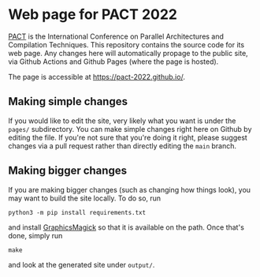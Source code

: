 # Web page for PACT 2022

[PACT](https://pactconf.org) is the International Conference on Parallel
Architectures and Compilation Techniques. This repository contains the source
code for its web page. Any changes here will automatically propage to the
public site, via Github Actions and Github Pages (where the page is hosted).

The page is accessible at https://pact-2022.github.io/.

## Making simple changes

If you would like to edit the site, very likely what you want is under the
`pages/` subdirectory. You can make simple changes right here on Github
by editing the file. If you're not sure that you're doing it right,
please suggest changes via a pull request rather than directly editing
the `main` branch.

## Making bigger changes

If you are making bigger changes (such as changing how things look), you
may want to build the site locally. To do so, run
```
python3 -m pip install requirements.txt
```
and install [GraphicsMagick](http://www.graphicsmagick.org/) so that it is
available on the path. Once that's done, simply run
```
make
```
and look at the generated site under `output/`.
